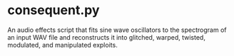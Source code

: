 # consequent.py

An audio effects script that fits sine wave oscillators to the spectrogram of an input WAV file and reconstructs it into glitched, warped, twisted, modulated, and manipulated exploits.